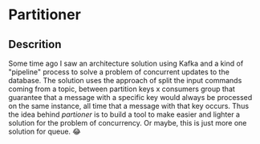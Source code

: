 # Partitioner

## Descrition

Some time ago I saw an architecture solution using Kafka and a kind of "pipeline" process to solve a problem of concurrent updates to the database. The solution uses the approach of split the input commands coming from a topic, between partition keys x consumers group that guarantee that a message with a specific key would always be processed on the same instance, all time that a message with that key occurs.
Thus the idea behind _partioner_ is to build a tool to make easier and lighter a solution for the problem of concurrency. Or maybe, this is just more one solution for queue. 😂
